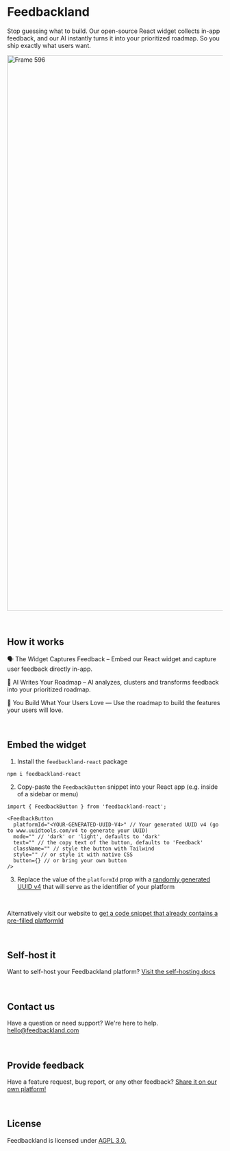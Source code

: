 # Feedbackland

Stop guessing what to build. Our open-source React widget collects in-app feedback, and our AI instantly turns it into your prioritized roadmap. So you ship exactly what users want.

<img width="2473" height="1296" alt="Frame 596" src="https://github.com/user-attachments/assets/8c972e35-b4ab-4868-9a6f-147818ac9ec8" />

&nbsp;

## How it works

🗣️ The Widget Captures Feedback – Embed our React widget and capture user feedback directly in-app.

🤖 AI Writes Your Roadmap – AI analyzes, clusters and transforms feedback into your prioritized roadmap.

🚀 You Build What Your Users Love — Use the roadmap to build the features your users will love.

&nbsp;
&nbsp;

## Embed the widget
   
1. Install the `feedbackland-react` package
```
npm i feedbackland-react
```
2. Copy-paste the `FeedbackButton` snippet into your React app (e.g. inside of a sidebar or menu)
```tsx
import { FeedbackButton } from 'feedbackland-react';

<FeedbackButton
  platformId="<YOUR-GENERATED-UUID-V4>" // Your generated UUID v4 (go to www.uuidtools.com/v4 to generate your UUID)
  mode="" // 'dark' or 'light', defaults to 'dark'
  text="" // the copy text of the button, defaults to 'Feedback'
  className="" // style the button with Tailwind
  style="" // or style it with native CSS
  button={} // or bring your own button
/>
```
3. Replace the value of the `platformId` prop with a [randomly generated UUID v4](https://www.uuidtools.com/v4) that will serve as the identifier of your platform

&nbsp;

Alternatively visit our website to [get a code snippet that already contains a pre-filled platformId](http://feedbackland.com/#embed)

&nbsp;
&nbsp;

## Self-host it

Want to self-host your Feedbackland platform? [Visit the self-hosting docs](https://github.com/feedbackland/feedbackland/blob/main/SELFHOSTING.md)

&nbsp;
&nbsp;

## Contact us

Have a question or need support? We're here to help. [hello@feedbackland.com](mailto:hello@feedbackland.com)

&nbsp;
&nbsp;

## Provide feedback

Have a feature request, bug report, or any other feedback? [Share it on our own platform!](https://dogfood.feedbackland.com)

&nbsp;
&nbsp;

## License

Feedbackland is licensed under [AGPL 3.0.](https://github.com/feedbackland/feedbackland?tab=AGPL-3.0-1-ov-file)
